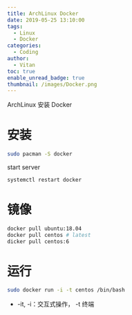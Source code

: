 ```yaml
---
title: ArchLinux Docker
date: 2019-05-25 13:10:00
tags:
  - Linux
  - Docker
categories:
  - Coding
author:
  - Vitan
toc: true
enable_unread_badge: true
thumbnail: /images/Docker.png
---
```

ArchLinux 安装 Docker
<!--more-->
# 安装
```bash
sudo pacman -S docker
```

start server
```bash
systemctl restart docker 
```

# 镜像
```bash
docker pull ubuntu:18.04
docker pull centos # latest
dicker pull centos:6
```

# 运行
```bash
sudo docker run -i -t centos /bin/bash
```
- -it, -i：交互式操作， -t 终端
